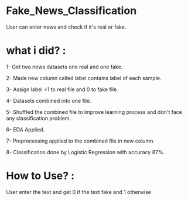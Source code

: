 # Fake_News_Classification
User can enter news and check if it's real or fake.

# what i did? :
1- Get two news datasets one real and one fake.

2- Made new column called label contains label of each sample.

3- Assign label =1 to real file and 0 to fake file.

4- Datasets combined into one file.

5- Shuffled the combined file to improve learning process and don't face any classification problem.

6- EDA Applied.

7- Preprocessing applied to the combined file in new column.

8- Classification done by Logistic Regression with accuracy 87%.

# How to Use? :
User enter the text and get 0 if the text fake and 1 otherwise
